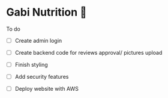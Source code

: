 # Gabi Nutrition 🥙

To do 

- [ ] Create admin login
- [ ] Create backend code for reviews approval/ pictures upload 
- [ ] Finish styling
- [ ] Add security features 
- [ ] Deploy website with AWS




